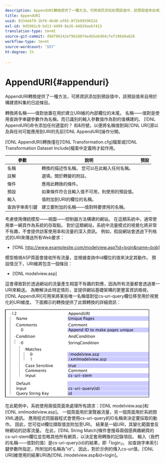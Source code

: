 ```yaml
---
description: AppendURI轉換提供了一種方法，可將資訊添加到預設值中，該預設值來自用於構建資料集的日誌條目。
title: AppendURI
uuid: 8334d4f9-2bf6-4bd0-af65-8f2b0959652d
exl-id: 0d5901c0-bd13-4499-8e26-44839aeb7413
translation-type: tm+mt
source-git-commit: d9df90242ef96188f4e4b5e6d04cfef196b0a628
workflow-type: tm+mt
source-wordcount: '557'
ht-degree: 1%

---
```


# AppendURI{#appenduri}

AppendURI轉換提供了一種方法，可將資訊添加到預設值中，該預設值來自用於構建資料集的日誌條目。

轉換將名稱——值對放置在用於建立URI維的內部欄位的末尾。 名稱——值對是使用查詢字串鍵參數作為名稱，而已識別的輸入參數值作為對的值構建的。 [!DNL AppendURI]命令添加任何適當的？ 和&amp;符號，以便將名稱值對與[!DNL URI]源以及與任何可能應用到URI的先前[!DNL AppendURI]操作分開。

[!DNL AppendURI]轉換僅在[!DNL Transformation.cfg]檔案或[!DNL Transformation Dataset Include]檔案中定義時才起作用。

| 參數 | 說明 | 預設 |
|---|---|---|
| 名稱 | 轉換的描述性名稱。 您可以在此輸入任何名稱。 |  |
| 註解 | 選填。關於轉變的附註。 |  |
| 條件 | 應用此轉換的條件。 |  |
| 預設 | 如果條件符合且輸入值不可用，則使用的預設值。 |  |
| 輸入 | 值附加到URI的欄位的名稱。 |  |
| 查詢字串索引鍵 | 建立要附加的名稱——值對時要使用的名稱。 |  |

考慮使用傳統模型——視圖——控制器方法構建的網站。 在這類系統中，通常使用單一網頁作為系統的存取點。 對於這類網站，系統中流量模式的視覺化將非常不有趣，不會提供訪客使用率和流量的深入資訊。 例如，假設網站會透過下列格式的URI來傳送所有Web要求：

* [!DNL http://www.examplesite.com/modelview.asp?id=login&name=bob]

模型檢視ASP頁面會接收所有流量，並根據查詢中id欄位的值來決定其動作。 預設情況下，URI維將包含一個條目：

* [!DNL modelview.asp]

這會導致對於透過網站的流量產生相當不有趣的對應，因為所有流量都會透過單一URI來輸送。 為瞭解決此特定情形，並提供網站基礎架構的更豐富資訊檢視，[!DNL AppendURI]可用來將某些唯一名稱值對從cs-uri-query欄位移至用於視覺化的URI維度。 下面顯示的轉換提供了此類轉換的詳細資訊：

![](assets/cfg_TransformationType_AppendURI.png)

在此範例中，系統使用兩個頁面來處理所有請求：[!DNL modelview.asp]和[!DNL xmlmodelview.asp]。 一個頁面用於瀏覽器流量，另一個頁面用於系統間XML通訊。 應用程式伺服器程式會使用cs-uri-query的ID名稱來決定要採取的動作。 因此，您可從id欄位擷取值並附加至URI。 結果是一組URI，其變化範圍會反映網站的訪客流量。 在此，[!DNL String Match]條件會搜尋兩個感興趣網頁的cs-uri-stem欄位並忽略其他所有網頁，以決定套用轉換的記錄項目。 輸入（我們的名稱——值對的值）是cs-uri-query(id)的結果，即「login」。 如查詢字串索引鍵參數所指定，所附加的名稱為&quot;id&quot;。 因此，對於示例的傳入cs-uri值，[!DNL URI]維使用的結果URI為[!DNL /modelview.asp&id=login]。
